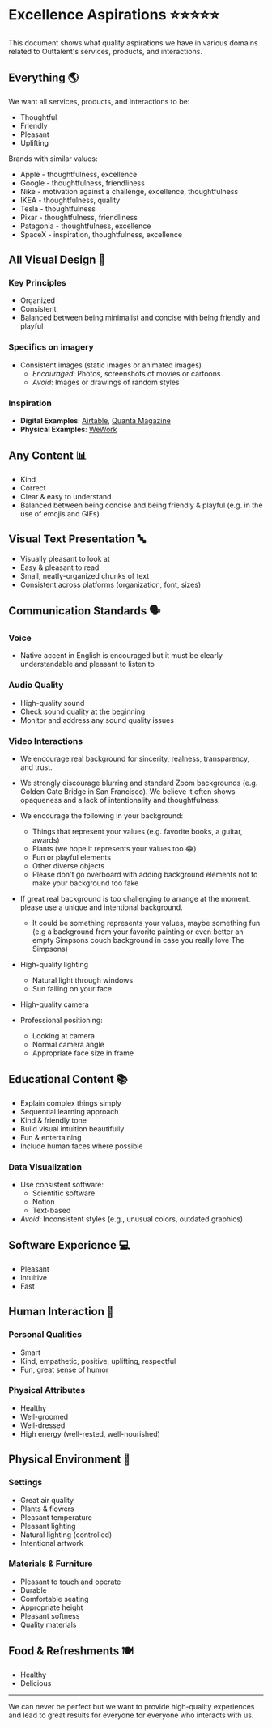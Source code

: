 # Excellence Aspirations ⭐️⭐️⭐️⭐️⭐️

This document shows what quality aspirations we have in various domains related to Outtalent's services, products, and interactions.

## Everything 🌎

We want all services, products, and interactions to be:
  - Thoughtful
  - Friendly
  - Pleasant
  - Uplifting

Brands with similar values:
- Apple - thoughtfulness, excellence
- Google - thoughtfulness, friendliness
- Nike - motivation against a challenge, excellence, thoughtfulness
- IKEA - thoughtfulness, quality
- Tesla - thoughtfulness
- Pixar - thoughtfulness, friendliness
- Patagonia - thoughtfulness, excellence
- SpaceX - inspiration, thoughtfulness, excellence

## All Visual Design 🎨
### Key Principles
- Organized
- Consistent
- Balanced between being minimalist and concise with being friendly and playful

### Specifics on imagery
- Consistent images (static images or animated images)
    - *Encouraged*: Photos, screenshots of movies or cartoons
    - *Avoid*: Images or drawings of random styles

### Inspiration
- **Digital Examples**: [Airtable](https://www.google.com/search?q=Airtable+interface&tbm=isch), [Quanta Magazine](https://www.youtube.com/watch?v=_bJeKUosqoY&t=123s)
- **Physical Examples**: [WeWork](https://www.google.com/search?q=WeWork+offices&tbm=isch)

## Any Content 📊
- Kind
- Correct
- Clear & easy to understand
- Balanced between being concise and being friendly & playful (e.g. in the use of emojis and GIFs)

## Visual Text Presentation 🔤
- Visually pleasant to look at
- Easy & pleasant to read
- Small, neatly-organized chunks of text
- Consistent across platforms (organization, font, sizes)

## Communication Standards 🗣️
### Voice
- Native accent in English is encouraged but it must be clearly understandable and pleasant to listen to

### Audio Quality
- High-quality sound
- Check sound quality at the beginning
- Monitor and address any sound quality issues

### Video Interactions
- We encourage real background for sincerity, realness, transparency, and trust.
- We strongly discourage blurring and standard Zoom backgrounds (e.g. Golden Gate Bridge in San Francisco). We believe it often shows opaqueness and a lack of intentionality and thoughtfulness.
- We encourage the following in your background:
  - Things that represent your values (e.g. favorite books, a guitar, awards)
  - Plants (we hope it represents your values too 😂)
  - Fun or playful elements
  - Other diverse objects
  - Please don't go overboard with adding background elements not to make your background too fake
- If great real background is too challenging to arrange at the moment, please use a unique and intentional background.
  - It could be something represents your values, maybe something fun (e.g a background from your favorite painting or even better an empty Simpsons couch background in case you really love The Simpsons)

- High-quality lighting
  - Natural light through windows
  - Sun falling on your face

- High-quality camera

- Professional positioning:
  - Looking at camera
  - Normal camera angle
  - Appropriate face size in frame

## Educational Content 📚
- Explain complex things simply
- Sequential learning approach
- Kind & friendly tone
- Build visual intuition beautifully
- Fun & entertaining
- Include human faces where possible

### Data Visualization
- Use consistent software:
  - Scientific software
  - Notion
  - Text-based
- *Avoid*: Inconsistent styles (e.g., unusual colors, outdated graphics)

## Software Experience 💻
- Pleasant
- Intuitive
- Fast

## Human Interaction 👥

### Personal Qualities
- Smart
- Kind, empathetic, positive, uplifting, respectful
- Fun, great sense of humor

### Physical Attributes
- Healthy
- Well-groomed
- Well-dressed
- High energy (well-rested, well-nourished)

## Physical Environment 🌿
### Settings
- Great air quality
- Plants & flowers
- Pleasant temperature
- Pleasant lighting
- Natural lighting (controlled)
- Intentional artwork

### Materials & Furniture
- Pleasant to touch and operate
- Durable
- Comfortable seating
- Appropriate height
- Pleasant softness
- Quality materials

## Food & Refreshments 🍽️
- Healthy
- Delicious

---
We can never be perfect but we want to provide high-quality experiences and lead to great results for everyone for everyone who interacts with us.
